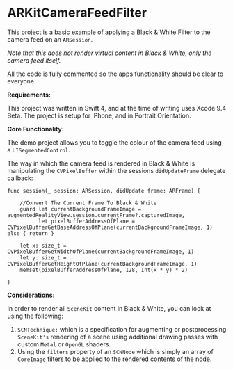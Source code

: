 


# ARKitCameraFeedFilter

This project is a basic example of applying a Black & White Filter to the camera feed on an `ARSession`.

*Note that this does not render virtual content in Black & White, only the camera feed itself.*

All the code is fully commented so the apps functionality should be clear to everyone.

**Requirements:**

This project was written in Swift 4, and at the time of writing uses Xcode 9.4 Beta.
The project is setup for iPhone, and in Portrait Orientation.

**Core Functionality:**

The demo project allows you to toggle the colour of the camera feed using a `UISegmentedControl`.

The way in which the camera feed is rendered in  Black & White is manipulating the `CVPixelBuffer` within the sessions `didUpdateFrame` delegate callback:

    func session(_ session: ARSession, didUpdate frame: ARFrame) {
        
        //Convert The Current Frame To Black & White
        guard let currentBackgroundFrameImage = augmentedRealityView.session.currentFrame?.capturedImage,
              let pixelBufferAddressOfPlane = CVPixelBufferGetBaseAddressOfPlane(currentBackgroundFrameImage, 1) else { return }
        
        let x: size_t = CVPixelBufferGetWidthOfPlane(currentBackgroundFrameImage, 1)
        let y: size_t = CVPixelBufferGetHeightOfPlane(currentBackgroundFrameImage, 1)
        memset(pixelBufferAddressOfPlane, 128, Int(x * y) * 2)
        
    }

**Considerations:**

In order to render all `SceneKit` content in Black & White, you can look at using the following:

 1. `SCNTechnique:` which is a specification for augmenting or postprocessing `SceneKit's` rendering of a scene using additional drawing passes with custom `Metal` or `OpenGL` shaders.
 2. Using the `filters` property of an `SCNNode` which is simply an array of `CoreImage` filters to be applied to the rendered contents of the node.
